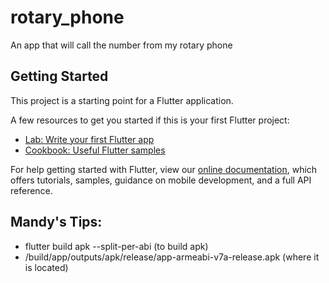 # rotary_phone

An app that will call the number from my rotary phone

## Getting Started

This project is a starting point for a Flutter application.

A few resources to get you started if this is your first Flutter project:

- [Lab: Write your first Flutter app](https://flutter.dev/docs/get-started/codelab)
- [Cookbook: Useful Flutter samples](https://flutter.dev/docs/cookbook)

For help getting started with Flutter, view our
[online documentation](https://flutter.dev/docs), which offers tutorials,
samples, guidance on mobile development, and a full API reference.

## Mandy's Tips:
- flutter build apk --split-per-abi (to build apk)
- <app dir>/build/app/outputs/apk/release/app-armeabi-v7a-release.apk (where it is located)
